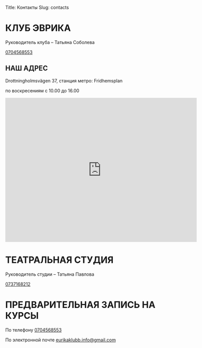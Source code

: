 Title: Контакты
Slug: contacts

# КЛУБ ЭВРИКА

Руководитель клуба – Татьяна Соболева

<a href="tel:+46704568553">0704568553</a>

## НАШ АДРЕС

Drottningholmsvägen 37, станция метро: Fridhemsplan

по воскресениям с 10.00 до 16.00

<iframe src="https://www.google.com/maps/embed?pb=!1m18!1m12!1m3!1d2035.0906496041355!2d18.022991816072395!3d59.33144038165958!2m3!1f0!2f0!3f0!3m2!1i1024!2i768!4f13.1!3m3!1m2!1s0x465f9d7ee5567f53%3A0x1045e49be1a7284e!2sDrottningholmsv%C3%A4gen%2037%2C%20112%2042%20Stockholm!5e0!3m2!1sen!2sse!4v1624486034669!5m2!1sen!2sse" width="600" height="450" style="border:0;" allowfullscreen="" loading="lazy"></iframe>

<br>

# ТЕАТРАЛЬНАЯ СТУДИЯ

Руководитель студии – Татьяна Павлова

<a href="tel:+460737168212">0737168212</a>

# ПРЕДВАРИТЕЛЬНАЯ ЗАПИСЬ НА КУРСЫ

По телефону <a href="tel:+46704568553">0704568553</a>

По электронной почте <a href="mailto: eurikaklubb.info@gmail.com">eurikaklubb.info@gmail.com</a>
